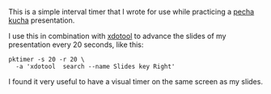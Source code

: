 This is a simple interval timer that I wrote for use while practicing
a [pecha kucha][] presentation.

I use this in combination with [xdotool][] to advance the slides of my
presentation every 20 seconds, like this:

    pktimer -s 20 -r 20 \
      -a 'xdotool  search --name Slides key Right'

I found it very useful to have a visual timer on the same screen as my
slides.

[pecha kucha]: http://www.pechakucha.org/
[xdotool]: https://github.com/jordansissel/xdotool
